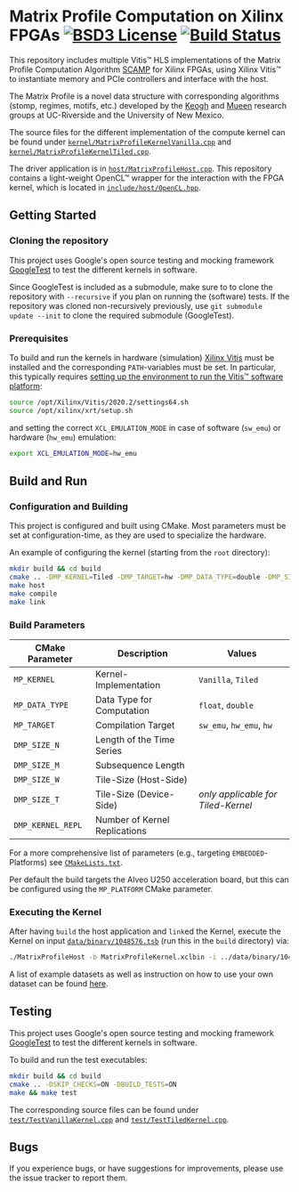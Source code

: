 # Matrix Profile Computation on Xilinx FPGAs [![BSD3 License](https://img.shields.io/badge/License-BSDv3-blue.svg)](LICENSE.md) [![Build Status](https://travis-ci.com/jlscheerer/matrix-profile-hls.svg?token=dmssrYE2KgMinUZ9Pecp&branch=master)](https://travis-ci.com/jlscheerer/matrix-profile-hls)

This repository includes multiple Vitis™ HLS implementations of the Matrix Profile Computation Algorithm [SCAMP](https://github.com/zpzim/SCAMP) for Xilinx FPGAs, using Xilinx Vitis™ to instantiate memory and PCIe controllers and interface with the host.

The Matrix Profile is a novel data structure with corresponding algorithms (stomp, regimes, motifs, etc.) developed by the [Keogh](https://www.cs.ucr.edu/~eamonn/MatrixProfile.html) and [Mueen](https://www.cs.unm.edu/~mueen/) research groups at UC-Riverside and the University of New Mexico. 

The source files for the different implementation of the compute kernel can be found under [``kernel/MatrixProfileKernelVanilla.cpp``](kernel/MatrixProfileKernelVanilla.cpp) and [``kernel/MatrixProfileKernelTiled.cpp``](kernel/MatrixProfileKernelTiled.cpp).

The driver application is in [``host/MatrixProfileHost.cpp``](host/MatrixProfileHost.cpp). This repository contains a light-weight OpenCL™ wrapper for the interaction with the FPGA kernel, which is located in [``include/host/OpenCL.hpp``](include/host/OpenCL.hpp).

## Getting Started
### Cloning the repository
This project uses Google's open source testing and mocking framework [GoogleTest](https://github.com/google/googletest) to test the different kernels in software.

Since GoogleTest is included as a submodule, make sure to to clone the repository with ``--recursive`` if you plan on running the (software) tests. If the repository was cloned non-recursively previously, use ``git submodule update --init`` to clone the required submodule (GoogleTest).

### Prerequisites
To build and run the kernels in hardware (simulation) [Xilinx Vitis](https://www.xilinx.com/support/download/index.html/content/xilinx/en/downloadNav/vitis/2020-2.html) must be installed and the corresponding ``PATH``-variables must be set. In particular, this typically requires [setting up the environment to run the Vitis™ software platform](https://www.xilinx.com/html_docs/xilinx2020_2/vitis_doc/settingupvitisenvironment.html):
```bash
source /opt/Xilinx/Vitis/2020.2/settings64.sh
source /opt/xilinx/xrt/setup.sh
```
and setting the correct ``XCL_EMULATION_MODE`` in case of software (``sw_emu``) or hardware (``hw_emu``) emulation:
```bash
export XCL_EMULATION_MODE=hw_emu
```
## Build and Run
### Configuration and Building
This project is configured and built using CMake. Most parameters must be set at configuration-time, as they are used to specialize the hardware.

An example of configuring the kernel (starting from the ``root`` directory):

```bash
mkdir build && cd build
cmake .. -DMP_KERNEL=Tiled -DMP_TARGET=hw -DMP_DATA_TYPE=double -DMP_SIZE_N=1048576 -DMP_SIZE_M=256 -DMP_SIZE_W=4096 -DMP_SIZE_T=128 -DMP_KERNEL_REPL=3
make host
make compile
make link
```

### Build Parameters

| **CMake Parameter** | **Description**               | **Values**                         |
|---------------------|-------------------------------|------------------------------------|
| ``MP_KERNEL``       | Kernel-Implementation         | ``Vanilla``, ``Tiled``             |
| ``MP_DATA_TYPE``    | Data Type for Computation     | ``float``, ``double``              |
| ``MP_TARGET``       | Compilation Target            | ``sw_emu``, ``hw_emu``, ``hw``     |
| ``DMP_SIZE_N``      | Length of the Time Series     |                                    |
| ``DMP_SIZE_M``      | Subsequence Length            |                                    |
| ``DMP_SIZE_W``      | Tile-Size (Host-Side)         |                                    |
| ``DMP_SIZE_T``      | Tile-Size (Device-Side)       | *only applicable for Tiled-Kernel* |
| ``DMP_KERNEL_REPL`` | Number of Kernel Replications |                                    |

For a more comprehensive list of parameters (e.g., targeting ``EMBEDDED``-Platforms) see [``CMakeLists.txt``](CMakeLists.txt).

Per default the build targets the Alveo U250 acceleration board, but this can be configured using the ``MP_PLATFORM`` CMake parameter.

### Executing the Kernel
After having ``build`` the host application and `link`ed the Kernel, execute the Kernel on input [``data/binary/1048576.tsb``](data/binary/1048576.tsb) (run this in the ``build`` directory) via:
```bash
./MatrixProfileHost -b MatrixProfileKernel.xclbin -i ../data/binary/1048576.tsb --verbose
```
A list of example datasets as well as instruction on how to use your own dataset can be found [here](data/).

## Testing
This project uses Google's open source testing and mocking framework [GoogleTest](https://github.com/google/googletest) to test the different kernels in software.

To build and run the test executables:
```bash
mkdir build && cd build
cmake .. -DSKIP_CHECKS=ON -DBUILD_TESTS=ON
make && make test
```

The corresponding source files can be found under [``test/TestVanillaKernel.cpp``](test/TestVanillaKernel.cpp) and [``test/TestTiledKernel.cpp``](test/TestTiledKernel.cpp).

## Bugs
If you experience bugs, or have suggestions for improvements, please use the issue tracker to report them.
